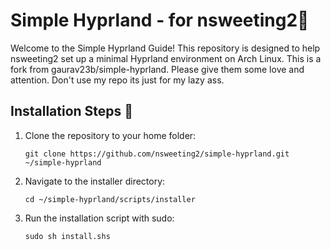 # Simple Hyprland - for nsweeting2🌟 
Welcome to the Simple Hyprland Guide! This repository is designed to help nsweeting2 set up a minimal Hyprland environment on Arch Linux. This is a fork from gaurav23b/simple-hyprland. Please give them some love and attention. Don't use my repo its just for my lazy ass.

## Installation Steps 🚀

1. Clone the repository to your home folder:
    ```
    git clone https://github.com/nsweeting2/simple-hyprland.git ~/simple-hyprland
    ```
2. Navigate to the installer directory:
    ```
    cd ~/simple-hyprland/scripts/installer
    ```
3. Run the installation script with sudo:
    ```
    sudo sh install.shs